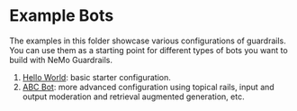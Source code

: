 # Example Bots

The examples in this folder showcase various configurations of guardrails. You can use them as a starting point for different types of bots you want to build with NeMo Guardrails.

1. [Hello World](./hello_world): basic starter configuration.
2. [ABC Bot](./abc): more advanced configuration using topical rails, input and output moderation and retrieval augmented generation, etc.
